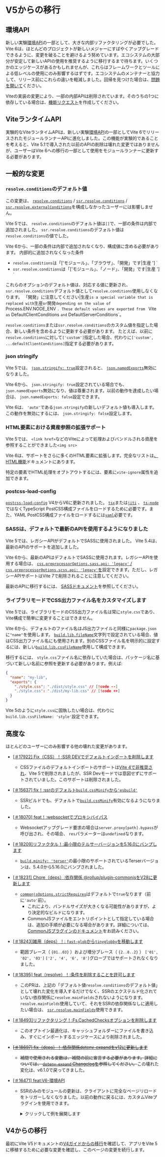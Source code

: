 # V5からの移行

## 環境API

新しい実験[環境API](/ja/guide/api-environment.md)の一部として、大きな内部リファクタリングが必要でした。 Vite 6は、ほとんどのプロジェクトが新しいメジャーにすばやくアップグレードできるように、変更を破ることを避けるよう努めています。エコシステムの大部分が安定して新しいAPIの使用を推奨するように移行するまで待ちます。いくつかのエッジケースがあるかもしれませんが、これらはフレームワークとツールによる低レベルの使用にのみ影響するはずです。エコシステムのメンテナーと協力して、リリース前にこれらの違いを軽減しました。回帰を見つけた場合は、[問題を開いて](https://github.com/vitejs/vite/issues/new?assignees=&labels=pending+triage&projects=&template=bug_report.yml)ください。

Viteの実装の変更により、一部の内部APIは削除されています。そのうちの1つに依存している場合は、[機能リクエスト](https://github.com/vitejs/vite/issues/new?assignees=&labels=enhancement%3A+pending+triage&projects=&template=feature_request.yml)を作成してください。

## ViteランタイムAPI

実験的なViteランタイムAPIは、新しい実験[環境API](/ja/guide/api-environment)の一部としてVite 6でリリースされたモジュールランナーAPIに進化しました。この機能が実験的であることを考えると、Vite 5.1で導入された以前のAPIの削除は壊れた変更ではありませんが、ユーザーはVite 6への移行の一部として使用をモジュールランナーに更新する必要があります。

## 一般的な変更

### `resolve.conditions`のデフォルト値

この変更は、 [`resolve.conditions`](/ja/config/shared-options#resolve-conditions) / [`ssr.resolve.conditions`](/ja/config/ssr-options#ssr-resolve-conditions) / [`ssr.resolve.externalConditions`](/ja/config/ssr-options#ssr-resolve-externalconditions)を構成しなかったユーザーには影響しません。

Vite 5では、 `resolve.conditions`のデフォルト値は`[]`で、一部の条件は内部で追加されました。 `ssr.resolve.conditions`のデフォルト値は`resolve.conditions`の値でした。

Vite 6から、一部の条件は内部で追加されなくなり、構成値に含める必要があります。
内部的に追加されなくなった条件

- `resolve.conditions`は「['モジュール」、「ブラウザ」、「開発」です|生産 '] `
- `ssr.resolve.conditions`は「['モジュール」、「ノード」、「開発」です|生産 '] `

これらのオプションのデフォルト値は、対応する値に更新され、 `ssr.resolve.conditions`デフォルト値として`resolve.conditions`使用しなくなります。 「開発」に注意してください|生産`is a special variable that is replaced with`生産`or`開発`depending on the value of` Process.ENV.NODE_ENV `. These default values are exported from ` Vite `as` DefaultClientConditions `and` DefaultServerConditions`。

`resolve.conditions`または`ssr.resolve.conditions`のカスタム値を指定した場合、新しい条件を含めるように更新する必要があります。
たとえば、以前に`resolve.conditions`に対して`['custom']`指定した場合、代わりに`['custom', ...defaultClientConditions]`指定する必要があります。

### json stringify

Vite 5では、 [`json.stringify: true`](/ja/config/shared-options#json-stringify)設定されると、 [`json.namedExports`](/ja/config/shared-options#json-namedexports)無効になりました。

Vite 6から、 `json.stringify: true`設定されている場合でも、 `json.namedExports`無効になり、値は尊重されます。以前の動作を達成したい場合は、 `json.namedExports: false`設定できます。

Vite 6は、 `'auto'`である`json.stringify`の新しいデフォルト値も導入します。この動作を無効にするには、 `json.stringify: false`設定します。

### HTML要素における資産参照の拡張サポート

Vite 5では、 `<link href>`などのViteによって処理およびバンドルされる資産を参照することができました`<img src>`

Vite 6は、サポートをさらに多くのHTML要素に拡張します。完全なリストは[、HTML機能](/ja/guide/features.html#html)ドキュメントにあります。

特定の要素でHTML処理をオプトアウトするには、要素に`vite-ignore`属性を追加できます。

### postcss-load-config

[`postcss-load-config`](https://npmjs.com/package/postcss-load-config) V4からV6に更新されました。 [`tsx`](https://www.npmjs.com/package/tsx)または[`jiti`](https://www.npmjs.com/package/jiti) 、 [`ts-node`](https://www.npmjs.com/package/ts-node)ではなくTypeScript PostCSS構成ファイルをロードするために必要です。また、YAML PostCSS構成ファイルをロードするには[`yaml`](https://www.npmjs.com/package/yaml)必要です。

### SASSは、デフォルトで最新のAPIを使用するようになりました

Vite 5では、レガシーAPIがデフォルトでSASSに使用されました。 Vite 5.4は、最新のAPIのサポートを追加しました。

Vite 6から、最新のAPIはデフォルトでSASSに使用されます。レガシーAPIを使用する場合は、 [`css.preprocessorOptions.sass.api: 'legacy'` / `css.preprocessorOptions.scss.api: 'legacy'`を](/ja/config/shared-options#css-preprocessoroptions)設定できます。ただし、レガシーAPIサポートはVite 7で削除されることに注意してください。

最新のAPIに移行するには、 [SASSドキュメント](https://sass-lang.com/documentation/breaking-changes/legacy-js-api/)を参照してください。

### ライブラリモードでCSS出力ファイル名をカスタマイズします

Vite 5では、ライブラリモードのCSS出力ファイル名は常に`style.css`であり、Vite構成で簡単に変更することはできません。

Vite 6から、デフォルトのファイル名はJS出力ファイルと同様に`package.json`に`"name"`を使用します。 [`build.lib.fileName`](/ja/config/build-options.md#build-lib)文字列で設定されている場合、値はCSS出力ファイル名にも使用されます。別のCSSファイル名を明示的に設定するには、新しい[`build.lib.cssFileName`](/ja/config/build-options.md#build-lib)使用して構成できます。

移行するには、 `style.css`ファイル名に依存していた場合は、パッケージ名に基づいて新しい名前に参照を更新する必要があります。例えば:

```json [package.json]
{
  "name": "my-lib",
  "exports": {
    "./style.css": "./dist/style.css" // [!code --]
    "./style.css": "./dist/my-lib.css" // [!code ++]
  }
}
```

Vite 5のように`style.css`に固執したい場合は、代わりに`build.lib.cssFileName: 'style'`設定できます。

## 高度な

ほとんどのユーザーにのみ影響する他の壊れた変更があります。

- [[＃17922] Fix（CSS）！:SSR DEVでデフォルトインポートを削除します](https://github.com/vitejs/vite/pull/17922)
  - CSSファイルのデフォルトインポートのサポートは[Vite 4で非推奨され](https://v4.vite.dev/guide/migration.html#importing-css-as-a-string)、Vite 5で削除されましたが、SSR Devモードでは意図せずにサポートされていました。このサポートは削除されました。
- [[＃15637] fix！:ssrのデフォルト`build.cssMinify`から`'esbuild'`](https://github.com/vitejs/vite/pull/15637)
  - SSRビルドでも、デフォルトで[`build.cssMinify`](/ja/config/build-options#build-cssminify)有効になるようになりました。
- [[＃18070] feat！:websocketでプロキシバイパス](https://github.com/vitejs/vite/pull/18070)
  - Websocketアップグレード要求の場合は`server.proxy[path].bypass`が呼び出され、その場合、 `res`パラメーターは`undefined`なります。
- [[＃18209]リファクタル！:最小限のテルサーバージョンを5.16.0にバンプします](https://github.com/vitejs/vite/pull/18209)
  - [`build.minify: 'terser'`](/ja/config/build-options#build-minify)の最小限のサポートされているTerserバージョンは、5.4.0から5.16.0にバンプされました。
- [[＃18231] Chore（deps）:依存関係 @rollup/plugin-commonjsをV28に更新します](https://github.com/vitejs/vite/pull/18231)
  - [`commonjsOptions.strictRequires`](https://github.com/rollup/plugins/blob/master/packages/commonjs/README.md#strictrequires)はデフォルトで`true`なります（前に`'auto'`前）。
    - これにより、バンドルサイズが大きくなる可能性がありますが、より決定的なビルドになります。
    - CommonJSファイルをエントリポイントとして指定している場合は、追加の手順が必要になる場合があります。詳細については、 [CommonJSプラグインのドキュメント](https://github.com/rollup/plugins/blob/master/packages/commonjs/README.md#using-commonjs-files-as-entry-points)をお読みください。
- [[＃18243]雑用（deps）！: `fast-glob`から`tinyglobby`を移動します](https://github.com/vitejs/vite/pull/18243)
  - 範囲ブレース（ `{01..03}` ）および増分ブレース（ `{2..8..2}` ） `['01', '02', '03']` `['2', '4', '6', '8']`グローブではサポートされなくなりました。
- [[＃18395] feat（resolve）！:条件を削除することを許可します](https://github.com/vitejs/vite/pull/18395)
  - このPRは、上記の「デフォルト値`resolve.conditions`のデフォルト値」として壊れた変化を導入するだけでなく、SSRのエクステルド化されていない依存関係に`resolve.mainFields`されないようになります。 `resolve.mainFields`使用していて、それをSSRの依存関係なしに適用したい場合は、 [`ssr.resolve.mainFields`](/ja/config/ssr-options#ssr-resolve-mainfields)使用できます。
- [[＃18493]リファクタリング！:Fs.CachedChecksオプションを削除します](https://github.com/vitejs/vite/pull/18493)
  - このオプトイン最適化は、キャッシュフォルダーにファイルを書き込み、すぐにインポートするエッジケースにより削除されました。
- ~~[[＃18697] fix（deps）！:依存関係dotenv-expandをv12に更新します](https://github.com/vitejs/vite/pull/18697)~~
  - ~~補間で使用される変数は、補間の前に宣言する必要があります。詳細については、 [`dotenv-expand` Changelogを](https://github.com/motdotla/dotenv-expand/blob/v12.0.1/CHANGELOG.md#1200-2024-11-16)参照してください。~~この壊れた変化は、v6.1.0で戻ってきました。
- [[＃16471] feat:V6-環境API](https://github.com/vitejs/vite/pull/16471)

  - SSRのみのモジュールの更新は、クライアントに完全なページリロードをトリガーしなくなりました。以前の動作に戻るには、カスタムViteプラグインを使用できます。
    <details>
    <summary>クリックして例を展開します</summary>

    ```ts twoslash
    import type { Plugin, EnvironmentModuleNode } from 'vite'

    function hmrReload(): Plugin {
      return {
        name: 'hmr-reload',
        enforce: 'post',
        hotUpdate: {
          order: 'post',
          handler({ modules, server, timestamp }) {
            if (this.environment.name !== 'ssr') return

            let hasSsrOnlyModules = false

            const invalidatedModules = new Set<EnvironmentModuleNode>()
            for (const mod of modules) {
              if (mod.id == null) continue
              const clientModule =
                server.environments.client.moduleGraph.getModuleById(mod.id)
              if (clientModule != null) continue

              this.environment.moduleGraph.invalidateModule(
                mod,
                invalidatedModules,
                timestamp,
                true,
              )
              hasSsrOnlyModules = true
            }

            if (hasSsrOnlyModules) {
              server.ws.send({ type: 'full-reload' })
              return []
            }
          },
        },
      }
    }
    ```

    </details>

## V4からの移行

最初にVite V5ドキュメントの[V4ガイドからの移行](https://v5.vite.dev/guide/migration.html)を確認して、アプリをVite 5に移植するために必要な変更を確認し、このページの変更を続行します。
